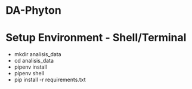 # DA-Phyton
# Setup Environment - Shell/Terminal
- mkdir analisis_data
- cd analisis_data
- pipenv install
- pipenv shell
- pip install -r requirements.txt
